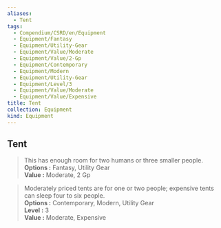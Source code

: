 ```yaml
---
aliases:
  - Tent
tags:
  - Compendium/CSRD/en/Equipment
  - Equipment/Fantasy
  - Equipment/Utility-Gear
  - Equipment/Value/Moderate
  - Equipment/Value/2-Gp
  - Equipment/Contemporary
  - Equipment/Modern
  - Equipment/Utility-Gear
  - Equipment/Level/3
  - Equipment/Value/Moderate
  - Equipment/Value/Expensive
title: Tent
collection: Equipment
kind: Equipment
---
```

## Tent  
  
>This has enough room for two humans or three smaller people.  
> **Options :** Fantasy, Utility Gear  
> **Value :** Moderate, 2 Gp  
  
>Moderately priced tents are for one or two people; expensive tents can sleep four to six people.  
> **Options :** Contemporary, Modern, Utility Gear  
> **Level :** 3  
> **Value :** Moderate, Expensive